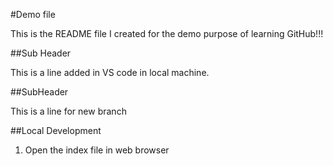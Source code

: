 #Demo file

This is the README file I created for the demo purpose of learning GitHub!!!


##Sub Header

This is a line added in VS code in local machine.

##SubHeader

This is a line for new branch

##Local Development

1. Open the index file in web browser